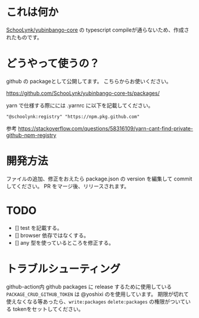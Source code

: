 # これは何か

[SchooLynk/yubinbango-core](https://github.com/SchooLynk/yubinbango-core) の typescript compileが通らないため、作成されたものです。

# どうやって使うの？

github の packageとして公開してます。
こちらからお使いください。

https://github.com/SchooLynk/yubinbango-core-ts/packages/

yarn で仕様する際にには .yarnrc に以下を記載してください。

```
"@schoolynk:registry" "https://npm.pkg.github.com"
```

参考
https://stackoverflow.com/questions/58316109/yarn-cant-find-private-github-npm-registry

# 開発方法

ファイルの追加、修正をおえたら package.json の version を編集して commitしてください。
PR をマージ後、リリースされます。

# TODO

- [] test を記載する。
- [] browser 依存ではなくする。
- [] any 型を使っているところを修正する。

# トラブルシューティング

github-action内 github packages に release するために使用している `PACKAGE_CRUD_GITHUB_TOKEN` は @yoshixi のを使用しています。
期限が切れて使えなくなる等あったら、`write:packages` `delete:packages` の権限がついている tokenをセットしてください。
